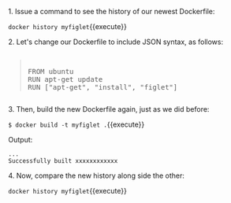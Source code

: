 1\. Issue a command to see the history of our newest Dockerfile:

`docker history myfiglet`{{execute}}

2\. Let's change our Dockerfile to include JSON syntax, as follows:

<pre class="file" data-filename="Dockerfile" data-target="replace"><blockquote>
FROM ubuntu
RUN apt-get update
RUN ["apt-get", "install", "figlet"]
</blockquote></pre>

3\. Then, build the new Dockerfile again, just as we did before:

`$ docker build -t myfiglet .`{{execute}}

Output:

```
...
Successfully built xxxxxxxxxxxx
```

4\. Now, compare the new history along side the other:

`docker history myfiglet`{{execute}}

